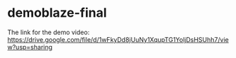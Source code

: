 # demoblaze-final

The link for the demo video: https://drive.google.com/file/d/1wFkyDd8jUuNy1XqupTG1YoljDsHSUhh7/view?usp=sharing
